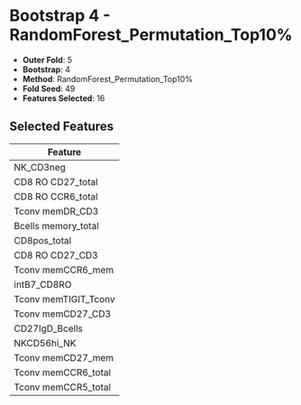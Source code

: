 # Bootstrap 4 - RandomForest_Permutation_Top10%

- **Outer Fold**: 5
- **Bootstrap**: 4
- **Method**: RandomForest_Permutation_Top10%
- **Fold Seed**: 49
- **Features Selected**: 16

## Selected Features

| Feature |
|---------|
| NK_CD3neg |
| CD8 RO CD27_total |
| CD8 RO CCR6_total |
| Tconv memDR_CD3 |
| Bcells memory_total |
| CD8pos_total |
| CD8 RO CD27_CD3 |
| Tconv memCCR6_mem |
| intB7_CD8RO |
| Tconv memTIGIT_Tconv |
| Tconv memCD27_CD3 |
| CD27IgD_Bcells |
| NKCD56hi_NK |
| Tconv memCD27_mem |
| Tconv memCCR6_total |
| Tconv memCCR5_total |
